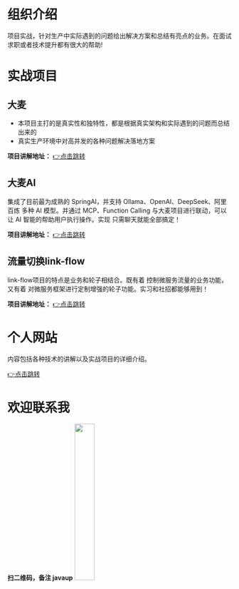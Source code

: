 # 组织介绍
项目实战，针对生产中实际遇到的问题给出解决方案和总结有亮点的业务。在面试求职或者技术提升都有很大的帮助!

# 实战项目
## 大麦
- 本项目主打的是真实性和独特性，都是根据真实架构和实际遇到的问题而总结出来的
- 真实生产环境中对高并发的各种问题解决落地方案

**项目讲解地址：** [👉点击跳转](https://javaup.chat/%E5%A4%A7%E9%BA%A6/%E9%A1%B9%E7%9B%AE%E6%A6%82%E8%A6%81%E4%BB%8B%E7%BB%8D/%E5%A4%A7%E9%BA%A6%E9%A1%B9%E7%9B%AE%E4%BB%8B%E7%BB%8D)

## 大麦AI
集成了目前最为成熟的 SpringAI，并支持 Ollama、OpenAI、DeepSeek、阿里百炼 多种 AI 模型。并通过 MCP、Function Calling 与大麦项目进行联动，可以让 AI 智能的帮助用户执行操作。实现 只需聊天就能全部搞定！

**项目讲解地址：** [👉点击跳转](https://javaup.chat/%E5%A4%A7%E9%BA%A6AI/%E9%A1%B9%E7%9B%AE%E6%A6%82%E8%A6%81%E4%BB%8B%E7%BB%8D/%E5%A4%A7%E9%BA%A6AI%E9%A1%B9%E7%9B%AE%E4%BB%8B%E7%BB%8D)


## 流量切换link-flow
link-flow项目的特点是业务和轮子相结合。既有着 控制微服务流量的业务功能，又有着 对微服务框架进行定制增强的轮子功能。实习和社招都能够用到！

**项目讲解地址：** [👉点击跳转](https://javaup.chat/%E6%B5%81%E9%87%8F%E5%88%87%E6%8D%A2/%E9%A1%B9%E7%9B%AE%E4%B8%9A%E5%8A%A1%E4%BB%8B%E7%BB%8D/%E9%A1%B9%E7%9B%AE%E5%85%A5%E6%89%8B%E6%95%B4%E4%BD%93%E4%BB%8B%E7%BB%8D)

# 个人网站
内容包括各种技术的讲解以及实战项目的详细介绍。

[👉点击跳转](https://javaup.chat/)


# 欢迎联系我
**扫二维码，备注 javaup**
<img src="https://foruda.gitee.com/images/1750385780689066943/52f7f93a_9103573.png" width=30% height=30%/>
